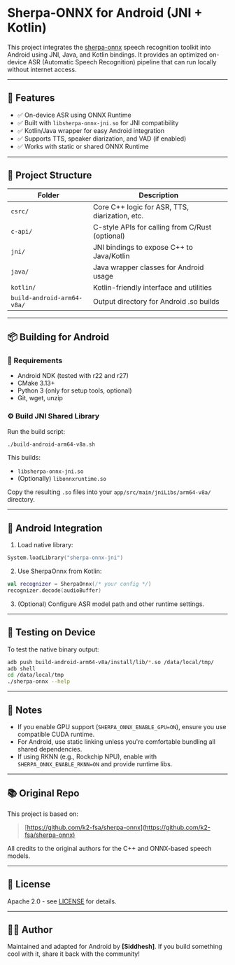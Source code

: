 # Sherpa-ONNX for Android (JNI + Kotlin)

This project integrates the [sherpa-onnx](https://github.com/k2-fsa/sherpa-onnx) speech recognition toolkit into Android using JNI, Java, and Kotlin bindings. It provides an optimized on-device ASR (Automatic Speech Recognition) pipeline that can run locally without internet access.

---

## 🚀 Features

* ✅ On-device ASR using ONNX Runtime
* ✅ Built with `libsherpa-onnx-jni.so` for JNI compatibility
* ✅ Kotlin/Java wrapper for easy Android integration
* ✅ Supports TTS, speaker diarization, and VAD (if enabled)
* ✅ Works with static or shared ONNX Runtime

---

## 📁 Project Structure

| Folder                     | Description                                     |
| -------------------------- | ----------------------------------------------- |
| `csrc/`                    | Core C++ logic for ASR, TTS, diarization, etc.  |
| `c-api/`                   | C-style APIs for calling from C/Rust (optional) |
| `jni/`                     | JNI bindings to expose C++ to Java/Kotlin       |
| `java/`                    | Java wrapper classes for Android usage          |
| `kotlin/`                  | Kotlin-friendly interface and utilities         |
| `build-android-arm64-v8a/` | Output directory for Android .so builds         |

---

## 📦 Building for Android

### 🔧 Requirements

* Android NDK (tested with r22 and r27)
* CMake 3.13+
* Python 3 (only for setup tools, optional)
* Git, wget, unzip

### ⚙️ Build JNI Shared Library

Run the build script:

```bash
./build-android-arm64-v8a.sh
```

This builds:

* `libsherpa-onnx-jni.so`
* (Optionally) `libonnxruntime.so`

Copy the resulting `.so` files into your `app/src/main/jniLibs/arm64-v8a/` directory.

---

## 📱 Android Integration

1. Load native library:

```kotlin
System.loadLibrary("sherpa-onnx-jni")
```

2. Use SherpaOnnx from Kotlin:

```kotlin
val recognizer = SherpaOnnx(/* your config */)
recognizer.decode(audioBuffer)
```

3. (Optional) Configure ASR model path and other runtime settings.

---

## 🧪 Testing on Device

To test the native binary output:

```bash
adb push build-android-arm64-v8a/install/lib/*.so /data/local/tmp/
adb shell
cd /data/local/tmp
./sherpa-onnx --help
```

---

## 🧠 Notes

* If you enable GPU support (`SHERPA_ONNX_ENABLE_GPU=ON`), ensure you use compatible CUDA runtime.
* For Android, use static linking unless you're comfortable bundling all shared dependencies.
* If using RKNN (e.g., Rockchip NPU), enable with `SHERPA_ONNX_ENABLE_RKNN=ON` and provide runtime libs.

---

## 📚 Original Repo

This project is based on:

> [https://github.com/k2-fsa/sherpa-onnx](https://github.com/k2-fsa/sherpa-onnx)

All credits to the original authors for the C++ and ONNX-based speech models.

---

## 📄 License

Apache 2.0 - see [LICENSE](https://github.com/k2-fsa/sherpa-onnx/blob/master/LICENSE) for details.

---

## 👨‍💻 Author

Maintained and adapted for Android by **\[Siddhesh]**. If you build something cool with it, share it back with the community!

